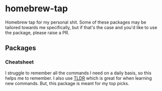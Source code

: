 # homebrew-tap

Homebrew tap for my personal shit. Some of these packages may be tailored towards me specifically, but if that's the case and you'd like to use the package, please raise a PR.

## Packages

### Cheatsheet

I struggle to remember all the commands I need on a daily basis, so this helps me to remember. I also use [TLDR](https://github.com/tldr-pages/tldr) which is great for when learning new commands. But, this package is meant for my top picks.
